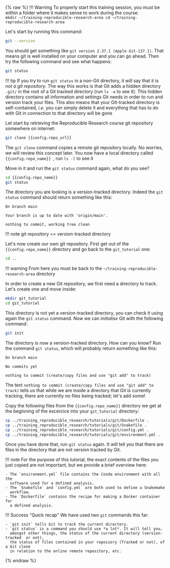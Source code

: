 {% raw %}
!!! Warning
    To properly start this training session, you must be within a folder
    where it makes sense to work during the course:  
    ```
    mkdir ~/training-reproducible-research-area
    cd ~/training-reproducible-research-area
    ```

Let's start by running this command:

```bash
git --version
```

You should get something like `git version 2.37.1 (Apple Git-137.1)`. That means
git is well installed on your computer and you can go ahead.
Then try the following command and see what happens: 

```bash
git status
```
!!! tip
    If you try to run `git status` in a non-Git directory, it will say
    that it is *not a git repository*. The way this works is that Git
    adds a hidden directory `.git/` in the root of a Git tracked
    directory (run `ls -a` to see it). This hidden directory contains
    all information and settings Git needs in order to run and version
    track your files. This also means that your Git-tracked directory
    is self-contained, *i.e.* you can simply delete it and everything that
    has to do with Git in connection to that directory will be gone

Let start by retrieving the Reproducible Research course git repository somewhere on internet:

```bash
git clone {{config.repo_url}}
```

The `git clone` command copies a remote git repository locally. No worries, we will review this concept later.
You now have a local directory called  `{{config.repo_name}} `, run `ls -l` to see it

Move in it and run the `git status` command again, what do you see?

```bash
cd {{config.repo_name}}
git status
```

The directory you are looking is a version-tracked directory. Indeed the 
`git status` command should return something like this:

```no-highlight
On branch main

Your branch is up to date with 'origin/main'.

nothing to commit, working tree clean
```

!!! note
    git repository == version-tracked directory

Let's now create our own git repository. First get out of the `{{config.repo_name}}` 
directory and go back to the `git_tutorial` one:

```bash
cd ..
```

!!! warning
    From here you must be back to the `~/training-reproducible-research-area` directory  

In order to create a new Git repository, we first need a directory to track.
Let's create one and move inside:

```bash
mkdir git_tutorial
cd git_tutorial
```

This directory is not yet a version-tracked directory, you can check it using
again the `git status` command. Now we can *initialise*
Git with the following command:

```bash
git init
```

The directory is now a version-tracked directory. How can you know? Run the
command `git status`, which will probably return something like this:

```no-highlight
On branch main

No commits yet

nothing to commit (create/copy files and use "git add" to track)
```

The text `nothing to commit (create/copy files and use "git add" to track)`
tells us that while we are inside a directory that Git is currently tracking,
there are currently no files being tracked; let's add some!

Copy the following files from the `{{config.repo_name}}` directory we get at 
the beginning of the excercice into your `git_tutorial` directory:

```bash
cp ../training_reproducible_research/tutorials/git/Dockerfile .
cp ../training_reproducible_research/tutorials/git/Snakefile .
cp ../training_reproducible_research/tutorials/git/config.yml .
cp ../training_reproducible_research/tutorials/git/environment.yml .
```

Once you have done that, run `git status` again. It will tell you that there
are files in the directory that are not version tracked by Git.

!!! note
    For the purpose of this tutorial, the exact contents of the files you just
    copied are not important, but we provide a brief overview here:

    - The `environment.yml` file contains the Conda environment with all the
      software used for a defined analysis.
    - The `Snakefile` and `config.yml` are both used to define a Snakemake
      workflow.
    - The `Dockerfile` contains the recipe for making a Docker container for
      a defined analysis.

!!! Success "Quick recap"
    We have used two `git` commands this far:

    - `git init` tells Git to track the current directory.
    - `git status` is a command you should use *a lot*. It will tell you,
      amongst other things, the status of the current directory (version-tracked  or not),
      the status of files contained in your reposiory (Tracked or not), of a Git clone 
      in relation to the online remote repository, etc.

{% endraw %}